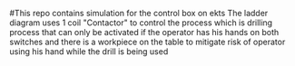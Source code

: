 #This repo contains simulation for the control box on ekts
The ladder diagram uses 1 coil "Contactor" to control the process which is drilling process that can only be activated if the operator has his hands on both switches and there is a workpiece on the table to mitigate risk of operator using his hand while the drill is being used
